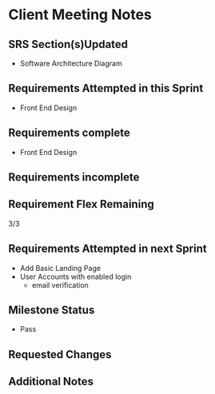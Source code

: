 # Client Meeting Notes

## SRS Section(s)Updated

- Software Architecture Diagram

## Requirements Attempted in this Sprint

- Front End Design

## Requirements complete

- Front End Design

## Requirements incomplete


## Requirement Flex Remaining

3/3

## Requirements Attempted in next Sprint

- Add Basic Landing Page
- User Accounts with enabled login
  - email verification

## Milestone Status

- Pass

## Requested Changes

## Additional Notes




